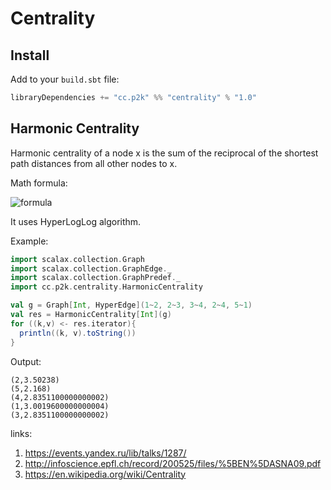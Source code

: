 # Centrality

## Install

Add to your ``build.sbt`` file:

```scala
libraryDependencies += "cc.p2k" %% "centrality" % "1.0"
```

## Harmonic Centrality

Harmonic centrality of a node x is the sum of the reciprocal of the shortest path distances from all other nodes to x.

Math formula:

![formula](http://upload.wikimedia.org/math/b/b/0/bb039f0850211e3f763c648178cb30b4.png)

It uses HyperLogLog algorithm.

Example:

```scala
import scalax.collection.Graph
import scalax.collection.GraphEdge._
import scalax.collection.GraphPredef._
import cc.p2k.centrality.HarmonicCentrality

val g = Graph[Int, HyperEdge](1~2, 2~3, 3~4, 2~4, 5~1)
val res = HarmonicCentrality[Int](g)
for ((k,v) <- res.iterator){
  println((k, v).toString())
}

```

Output:

```
(2,3.50238)
(5,2.168)
(4,2.8351100000000002)
(1,3.0019600000000004)
(3,2.8351100000000002)
```

links:

1. https://events.yandex.ru/lib/talks/1287/
2. http://infoscience.epfl.ch/record/200525/files/%5BEN%5DASNA09.pdf
3. https://en.wikipedia.org/wiki/Centrality
